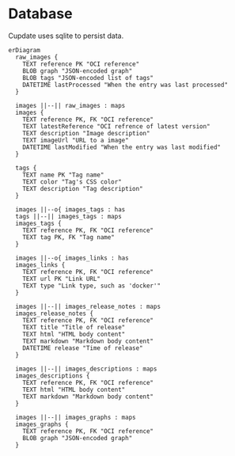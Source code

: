 # Database

Cupdate uses sqlite to persist data.

<!--
| Meaning      | Left  | Right |
| ------------ | ----- | ----- |
| Zero or one  |   |o  |   o|  |
| Exactly      |   ||  |   ||  |
| Zero or more |   }o  |   o{  |
| One or more  |   }|  |   |{  |
 -->

```mermaid
erDiagram
  raw_images {
    TEXT reference PK "OCI reference"
    BLOB graph "JSON-encoded graph"
    BLOB tags "JSON-encoded list of tags"
    DATETIME lastProcessed "When the entry was last processed"
  }

  images ||--|| raw_images : maps
  images {
    TEXT reference PK, FK "OCI reference"
    TEXT latestReference "OCI refrence of latest version"
    TEXT description "Image description"
    TEXT imageUrl "URL to a image"
    DATETIME lastModified "When the entry was last modified"
  }

  tags {
    TEXT name PK "Tag name"
    TEXT color "Tag's CSS color"
    TEXT description "Tag description"
  }

  images ||--o{ images_tags : has
  tags ||--|| images_tags : maps
  images_tags {
    TEXT reference PK, FK "OCI reference"
    TEXT tag PK, FK "Tag name"
  }

  images ||--o{ images_links : has
  images_links {
    TEXT reference PK, FK "OCI reference"
    TEXT url PK "Link URL"
    TEXT type "Link type, such as 'docker'"
  }

  images ||--|| images_release_notes : maps
  images_release_notes {
    TEXT reference PK, FK "OCI reference"
    TEXT title "Title of release"
    TEXT html "HTML body content"
    TEXT markdown "Markdown body content"
    DATETIME release "Time of release"
  }

  images ||--|| images_descriptions : maps
  images_descriptions {
    TEXT reference PK, FK "OCI reference"
    TEXT html "HTML body content"
    TEXT markdown "Markdown body content"
  }

  images ||--|| images_graphs : maps
  images_graphs {
    TEXT reference PK, FK "OCI reference"
    BLOB graph "JSON-encoded graph"
  }
```
